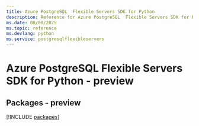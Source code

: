 ```yaml
---
title: Azure PostgreSQL  Flexible Servers SDK for Python
description: Reference for Azure PostgreSQL  Flexible Servers SDK for Python
ms.date: 08/08/2025
ms.topic: reference
ms.devlang: python
ms.service: postgresqlflexibleservers
---
```

# Azure PostgreSQL  Flexible Servers SDK for Python - preview
## Packages - preview
[!INCLUDE [packages](postgresql--flexible-servers-index.md)]